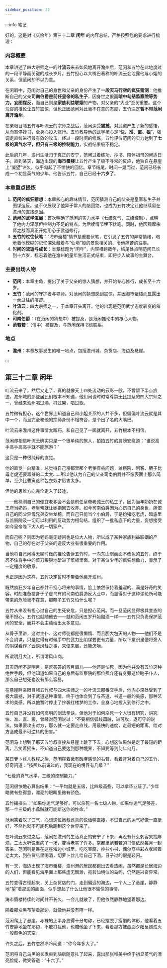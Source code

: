 ```yaml
---
sidebar_position: 32
---
```


:::info 笔记

好的，这是对《庆余年》第三十二章 **闲年** 的内容总结，严格按照您的要求进行梳理：

### 内容概要

本章讲述了四大宗师之一的**叶流云**来去如风地离开澹州后，范闲和五竹在此地度过的一段平静而关键的成长岁月。五竹担心以大嘴巴著称的叶流云会泄露他与小姐的关系，但范闲却不以为意。

在闲暇中，范闲对自己的身世和父亲的身份产生了**一段天马行空的疯狂猜测**：他推断自己的父亲**司南伯爵是前任皇帝的私生子**，因身世之恨而**暗中勾结监察院等势力，妄图谋反**，而自己则是**家族利益联姻**的产物，对父亲的“大业”至关重要。这个荒谬的推论让五竹震惊，但也正因范闲对此毫不在意的态度，五竹决定**暂不带范闲离开澹州**。

在亲眼目睹五竹与叶流云的宗师之战后，范闲深受**震撼**，对武道产生了新的感悟，从而暂停抄书，全身心投入修行。五竹教导他的武学核心是“**快、准、直、狠**”，强调走直线进行最有效的攻击。经过一段时间的修炼，五竹评价范闲的实力达到了**七级的真气水平，但只有三级的控制能力**，实战结果极不稳定。

此后的几年，澹州生活归于真正的安宁，范闲过着练功、抄书、陪伴祖母的闲适日子。直到某天，海边出现的**海市蜃楼**让五竹产生了极不寻常的反应，他独自在悬崖上“凝望”许久，似乎勾起了不愉快的回忆。章节结尾，时间一晃而过，范闲已经长成一个初显英气的少年，他告诉五竹，自己已经**十六岁了**。

### 本章重点提炼

1.  **范闲的疯狂猜想**：本章核心的趣味情节，范闲猜测自己的父亲是皇室私生子并图谋造反。这不仅展现了他异于常人的脑回路，也成为五竹决定让他继续留在澹州的直接原因。
2.  **范闲的武学进展**：首次明确了范闲的实力水平（七级真气，三级控制），点明了他内力深厚但控制力不足的特点，为后续情节埋下伏笔。同时，他因观摩宗师之战而真正开始用心于武道修行。
3.  **五竹的过往伏笔**：“海市蜃楼”情节是重要伏笔，它引发了五竹的异常情绪，暗示着他模糊的记忆深处藏着与“仙境”般的景象相关的、令他痛苦的往事。
4.  **时间的流逝与成长**：本章标题为“闲年”，内容横跨数年，结尾处点明范闲已长到十六岁，标志着他在澹州的童年生活正式结束，即将步入故事的主舞台。

### 主要出场人物

*   **范闲**：本章主角，提出了关于父亲的惊人猜想，并开始专心修行，成长至十六岁。
*   **五竹**：范闲的守护者与导师。对范闲的猜想感到震惊，并因海市蜃楼而显露出一丝过往的痕迹。
*   **叶流云**：四大宗师之一，于本章开头离开，他的出现是范闲武学态度转变的催化剂。
*   **司南伯爵**：（在范闲的猜想中）被提及，是范闲推论中的核心人物。
*   **范若若**：（信中）被提及，与范闲保持书信联系。

### 地点

*   **澹州**：本章故事发生的唯一地点，包括澹州城、杂货店、海边及悬崖。

:::

## 第三十二章 **闲年**

叶流云来了，然后又走了，真的就像天上四处流动的云彩一般，不曾留下半点痕迹。澹州城的那些居民们根本不知道，他们闲谈时时常尊崇无比提及的四大宗师之一，曾经来澹州喝过酒，打过架，唱过歌。

五竹微有担心，这个世界上知道自己和小姐关系的人并不多，但偏偏叶流云就是其中一个，而且完全和他的宗师身份不相符合，是个出了名的大嘴巴。

叶流云来澹州这件事情太蹊巧，和自己见了一面就离开，五竹根本不相信。

范闲却相信叶流云确实只是一个很单纯的旅人，拍拍五竹的肩膀安慰道：“谁说高手高手高高手就不能旅游？”

这只是一种很纯粹的直觉。

他的直觉一向精准，总觉得自己京都里那个老爹有些问题，监察院、刺客、胆子比母老虎还要毒辣的二太太……所以他认为自己的父亲司南伯爵并不像表面上那么简单，至少比曹寅这种包衣奴才厉害太多。

但他的思维方向完全走入了歧途。

——他猜测自己的便宜老爹会不会是前任皇帝老诚王的私生子，因为当年奶奶在诚王府当奶妈，老皇帝就让她抱回去收养。如今司南伯爵因为心伤自己的身世，痛恨自己的同父异母兄弟安坐龙椅，而自己只能当个小伯爵，于是扮猪吃老虎，暗底里与监察院及一切可以利用的反动势力相勾结，组织了一批私底下的力量，妄想接受如今皇帝陛下大人的一切家产。

而自己呢？则因为老妈毫无疑问也是位大人物，所以成了某种家族利益联姻的产物，自己的存在对于父亲的造反大业有很重要的作用。

当他将自己闲得无聊时做的推论告诉五竹时，一向东山崩而面不改色的五竹，终于忍不住将手中的菜刀狠狠地斫进了菜板里面，对于某位少年的疯狂想像力，表示了一定程度的敬意。

也正是因为这样，五竹决定暂时不带着他离开澹州。

既然疯狂少年自己都并不担心将来的事情，脸上依然保持着羞涩的、满是好奇的笑容，时刻准备投身于子虚乌有的司南伯爵造反大业中，而显得对于这种谬论所可能带来的危险毫不在意，那瞎子五竹又怕什么呢？

五竹从来没有担心过自己的生死安危，只是担心范闲。而一旦范闲显得极其变态的毫不担心，五竹也就随他去——就和范闲五岁开始酗酒一样——五竹只负责保护范闲的安全，而并不会主动给出太多意见。

从骨子里讲，这对主仆、这对师徒都是很懒惰、而且胆大包天的人物——他们不是不会阴谋，只是觉得有时候手中的武力比阴谋要更有力量，所以下意识里便将旁人的阴谋看作了云淡风轻之事，来便来罢，还能怎嘀。

所谓明月大江，所谓清风山岗。

其实范闲不是明月，是羞答答的弯月眉儿——他还是怕死，因为他并没有五竹这种绝世手段，但他知道如果自己的身后有监察院的那位费介还有身旁这位瞎子仆人，那么自己想死也没有那么容易。

在悬崖畔亲眼目睹五竹叔与四大宗师之一的叶流云那番交手后，他内心深处受到了极大震撼，对于武道这种事情，终于也体会到了与茶道、书道一般的美感，那种艺术的美感。所以他暂时停止了抄袭红楼梦的工作，全身心地投入到修行之中。

五竹自己并没有如何高明的剑法拳诀，但他对于如何杀死一个人很有研究，讲究快、准、直、狠，曾经对范闲说过：“不要相信弧线圆融，进可攻，退可守的说法。如果要攻击对方，那么就一定要走直线，用最快的速度，走最短的距离，给对方造成最不可逆转的伤害。”

范闲马上想到了那天五竹叔直接从悬崖上跳了下去，心想这位果然是走了最短的距离，苦笑着摇头，不知道自己要达到那种境界，不知要等到何年何月。

某日萝卜丝儿教程之后，范闲挥着微有酸麻感觉的右臂，看着背对着自己的五竹，好奇问道：“按照以前说过的，我现在的境界有几级？”

“七级的真气水平，三级的控制能力。”

范闲很快地心算出结果：“一平均就是五级，比四级高些，可以拿毕业证了。”少年略微有些得意，漂亮的眼睛里微有骄色。

五竹摇摇头：“如果你运气足够好，可以杀死一名七级人物，如果你运气足够差，那一个三级的小蟊贼就可能断送你的性命。”

范闲笑着叹了口气，心想这位嫩叔还真的说话够直接，不过自己的运气好像一直挺好，不然也就不可能死后跑到这个世界来了。

在叶流云来过之后，范闲在澹州的生活真正的安宁了下来，再没有什么刺客来找麻烦，二太太听说重病了一场，变得老实了许多。京都里范若若的书信依然每月一封寄来，范闲则是呆在这座海边小城里，吃吃豆腐，抄抄小书，偶尔穿些彩衣孝顺着老太太，到杂货店里喝酒，切萝卜丝儿给自己下酒，日子过的很是轻闲。

有一天，海边出现了海市蜃楼，澹州港的居民都跑出去看热闹，虽然都是长居海边的人们，但能看见海平面上那些虚无飘渺，宛若仙境似的岛屿，仍然是兴奋异常。

五竹变得古怪起来，关上杂货店的门，走到偏远的海边，一个人上了悬崖，静静地“望”着那边的画面，似乎想起了什么让他很不愉快的事情。

海市蜃楼持续的时间并不长久，一会儿就散了，但他依然静静地望着那边。

隔着那块黑布望着那边，就像他并没有瞎一样。

范闲爬上了悬崖，赤裸的上半身显得十分匀称，已经摆脱了瘦削的体形，他看着五竹安静地坐在那边，不敢打扰他，也陪他坐了下来，看着那方被西面夕阳反照成火一般颜色的天空。

许久之后，五竹忽然冷冷问道：“你今年多大了。”

范闲将自己乌黑的长发束到脑后随意扎了起来，露出那张稚美中终于初显英气的漂亮脸庞，微笑答道：“十六了。”

